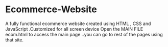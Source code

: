 # Ecommerce-Website
A fully functional ecommerce website created using HTML , CSS and JavaScript .Customized for all screen device
Open the MAIN FILE ecom.html to access the main page ..you can go to rest of the pages using that site.
